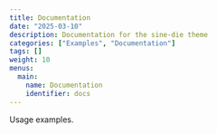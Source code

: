 ```yaml
---
title: Documentation
date: "2025-03-10"
description: Documentation for the sine-die theme
categories: ["Examples", "Documentation"]
tags: []
weight: 10
menus:
  main:
    name: Documentation
    identifier: docs
---
```


Usage examples.
